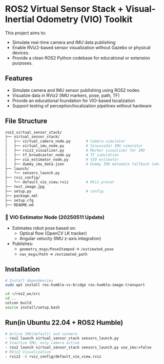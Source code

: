 # ROS2 Virtual Sensor Stack + Visual-Inertial Odometry (VIO) Toolkit
This project aims to:
- Simulate real-time camera and IMU data publishing
- Enable RViz2-based sensor visualization without Gazebo or physical devices.
- Provide a clean ROS2 Python codebase for educational or extension purposes.

## Features
- Simulate camera and IMU sensor publishing using ROS2 nodes
- Visualize data in RViz2 (IMU markers, pose, path, TF)
- Provide an educational foundation for VIO-based localization
- Support testing of perception/localization pipelines without hardware

## File Structure

```bash
ros2_virtual_sensor_stack/
├── virtual_sensor_stack/
│   ├── virtual_camera_node.py       # Camera simulator
│   ├── virtual_imu_node.py          # Sinusoidal IMU simulator
│   ├── rviz2_visualizer.py          # Marker visualizer for IMU
│   ├── tf_broadcaster_node.py       # TF simulation
│   ├── vio_estimator_node.py        # VIO estimator
│   ├── dummy_imu_data.json          # Dummy IMU metadata fallback (when IMU off)
├── launch/
│   └── sensors_launch.py            
├── rviz_config/
│   └── default_vio_view.rviz        # RViz preset
├── test_image.jpg                   
├── setup.py                         # config
├── package.xml
├── setup.cfg
├── README.md    
```

### 🧠 VIO Estimator Node (20250511 Update)
- Estimates robot pose based on:
  - Optical flow (OpenCV LK tracker)
  - Angular velocity (IMU z-axis integration)
- Publishes:
  - `geometry_msgs/PoseStamped` → `/estimated_pose`
  - `nav_msgs/Path` → `/estimated_path`

## Installation
```bash
# Install dependencies
sudo apt install ros-humble-cv-bridge ros-humble-image-transport

cd ~/ros2_ws/src
cd ..
colcon build
source install/setup.bash
```

## Run(in Ubuntu 22.04 + ROS2 Humble)
``` bash
# Active IMU(default) and carmera
- ros2 launch virtual_sensor_stack sensors_launch.py
# Inactive IMU, only camera active
- ros2 launch virtual_sensor_stack sensors_launch.py use_imu:=false
# RViz2 Visualization
- rviz2 -d rviz_config/default_vio_view.rviz
```


